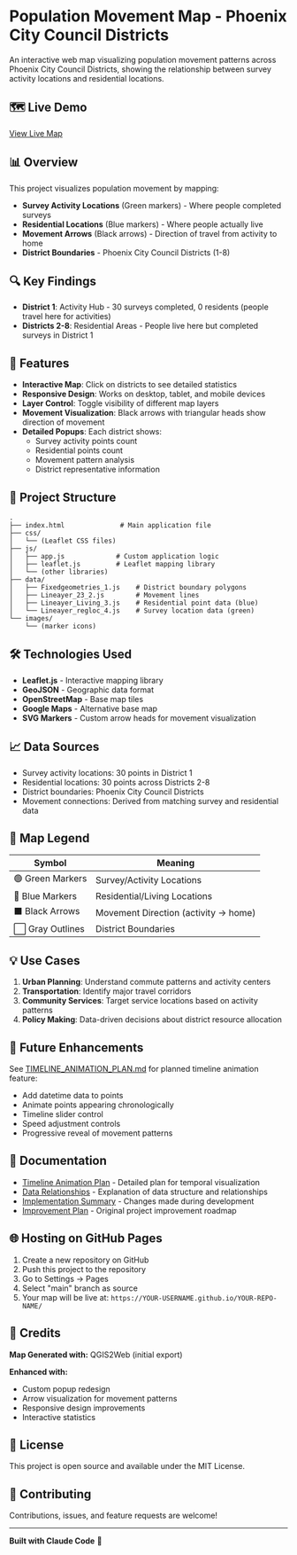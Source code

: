 # Population Movement Map - Phoenix City Council Districts

An interactive web map visualizing population movement patterns across Phoenix City Council Districts, showing the relationship between survey activity locations and residential locations.

## 🗺️ Live Demo

[View Live Map](https://YOUR-USERNAME.github.io/YOUR-REPO-NAME/)

## 📊 Overview

This project visualizes population movement by mapping:
- **Survey Activity Locations** (Green markers) - Where people completed surveys
- **Residential Locations** (Blue markers) - Where people actually live
- **Movement Arrows** (Black arrows) - Direction of travel from activity to home
- **District Boundaries** - Phoenix City Council Districts (1-8)

## 🔍 Key Findings

- **District 1**: Activity Hub - 30 surveys completed, 0 residents (people travel here for activities)
- **Districts 2-8**: Residential Areas - People live here but completed surveys in District 1

## 🚀 Features

- **Interactive Map**: Click on districts to see detailed statistics
- **Responsive Design**: Works on desktop, tablet, and mobile devices
- **Layer Control**: Toggle visibility of different map layers
- **Movement Visualization**: Black arrows with triangular heads show direction of movement
- **Detailed Popups**: Each district shows:
  - Survey activity points count
  - Residential points count
  - Movement pattern analysis
  - District representative information

## 📁 Project Structure

```
.
├── index.html              # Main application file
├── css/
│   └── (Leaflet CSS files)
├── js/
│   ├── app.js             # Custom application logic
│   ├── leaflet.js         # Leaflet mapping library
│   └── (other libraries)
├── data/
│   ├── Fixedgeometries_1.js    # District boundary polygons
│   ├── Lineayer_23_2.js        # Movement lines
│   ├── Lineayer_Living_3.js    # Residential point data (blue)
│   └── Lineayer_regloc_4.js    # Survey location data (green)
└── images/
    └── (marker icons)
```

## 🛠️ Technologies Used

- **Leaflet.js** - Interactive mapping library
- **GeoJSON** - Geographic data format
- **OpenStreetMap** - Base map tiles
- **Google Maps** - Alternative base map
- **SVG Markers** - Custom arrow heads for movement visualization

## 📈 Data Sources

- Survey activity locations: 30 points in District 1
- Residential locations: 30 points across Districts 2-8
- District boundaries: Phoenix City Council Districts
- Movement connections: Derived from matching survey and residential data

## 🎨 Map Legend

| Symbol | Meaning |
|--------|---------|
| 🟢 Green Markers | Survey/Activity Locations |
| 🔵 Blue Markers | Residential/Living Locations |
| ⬛ Black Arrows | Movement Direction (activity → home) |
| ⬜ Gray Outlines | District Boundaries |

## 💡 Use Cases

1. **Urban Planning**: Understand commute patterns and activity centers
2. **Transportation**: Identify major travel corridors
3. **Community Services**: Target service locations based on activity patterns
4. **Policy Making**: Data-driven decisions about district resource allocation

## 🔮 Future Enhancements

See [TIMELINE_ANIMATION_PLAN.md](TIMELINE_ANIMATION_PLAN.md) for planned timeline animation feature:
- Add datetime data to points
- Animate points appearing chronologically
- Timeline slider control
- Speed adjustment controls
- Progressive reveal of movement patterns

## 📝 Documentation

- [Timeline Animation Plan](TIMELINE_ANIMATION_PLAN.md) - Detailed plan for temporal visualization
- [Data Relationships](DATA_RELATIONSHIPS.md) - Explanation of data structure and relationships
- [Implementation Summary](IMPLEMENTATION_SUMMARY.md) - Changes made during development
- [Improvement Plan](IMPROVEMENT_PLAN.md) - Original project improvement roadmap

## 🌐 Hosting on GitHub Pages

1. Create a new repository on GitHub
2. Push this project to the repository
3. Go to Settings → Pages
4. Select "main" branch as source
5. Your map will be live at: `https://YOUR-USERNAME.github.io/YOUR-REPO-NAME/`

## 👥 Credits

**Map Generated with:** QGIS2Web (initial export)

**Enhanced with:**
- Custom popup redesign
- Arrow visualization for movement patterns
- Responsive design improvements
- Interactive statistics

## 📄 License

This project is open source and available under the MIT License.

## 🤝 Contributing

Contributions, issues, and feature requests are welcome!

---

**Built with Claude Code** 🤖
